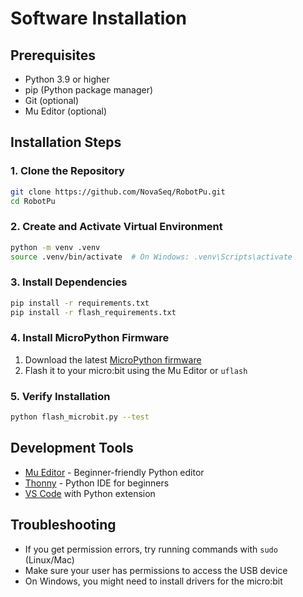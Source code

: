 # Software Installation

## Prerequisites
- Python 3.9 or higher
- pip (Python package manager)
- Git (optional)
- Mu Editor (optional)

## Installation Steps

### 1. Clone the Repository
```bash
git clone https://github.com/NovaSeq/RobotPu.git
cd RobotPu
```

### 2. Create and Activate Virtual Environment
```bash
python -m venv .venv
source .venv/bin/activate  # On Windows: .venv\Scripts\activate
```

### 3. Install Dependencies
```bash
pip install -r requirements.txt
pip install -r flash_requirements.txt
```

### 4. Install MicroPython Firmware
1. Download the latest [MicroPython firmware](https://microbit.org/get-started/user-guide/firmware/)
2. Flash it to your micro:bit using the Mu Editor or `uflash`

### 5. Verify Installation
```bash
python flash_microbit.py --test
```

## Development Tools
- [Mu Editor](https://codewith.mu/) - Beginner-friendly Python editor
- [Thonny](https://thonny.org/) - Python IDE for beginners
- [VS Code](https://code.visualstudio.com/) with Python extension

## Troubleshooting
- If you get permission errors, try running commands with `sudo` (Linux/Mac)
- Make sure your user has permissions to access the USB device
- On Windows, you might need to install drivers for the micro:bit
